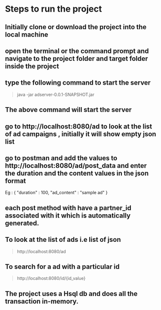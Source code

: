 # Steps to run the project

## Initially clone or download the project into the local machine
## open the terminal or the command prompt and navigate to the project folder and target folder inside the project
## type the following command to start the server
> java -jar adserver-0.0.1-SNAPSHOT.jar

## The above command will start the server
## go to http://localhost:8080/ad to look at the list of ad campaigns , initially it will show empty json list
## go to postman and add the values to http://localhost:8080/ad/post_data and enter the duration and the content values in the json format
Eg : {
	"duration" : 100,
	"ad_content" : "sample ad"
}
## each post method with have a partner_id associated with it which is automatically generated.
## To look at the list of ads i.e list of json
> http://localhost:8080/ad

## To search for a ad with a particular id

> http://localhost:8080/id/{id_value}

## The project uses a  Hsql db and does all the transaction in-memory.
